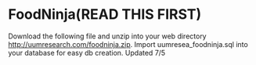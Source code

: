 # FoodNinja(READ THIS FIRST)
Download the following file and unzip into your web directory http://uumresearch.com/foodninja.zip.
Import uumresea_foodninja.sql into your database for easy db creation.
Updated 7/5
